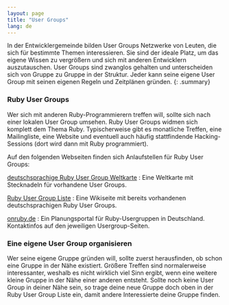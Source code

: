 ```yaml
---
layout: page
title: "User Groups"
lang: de
---
```


In der Entwicklergemeinde bilden User Groups Netzwerke von Leuten, die
sich für bestimmte Themen interessieren. Sie sind der ideale Platz, um
das eigene Wissen zu vergrößern und sich mit anderen Entwicklern
auszutauschen. User Groups sind zwanglos gehalten und unterscheiden sich
von Gruppe zu Gruppe in der Struktur. Jeder kann seine eigene User Group
mit seinen eigenen Regeln und Zeitplänen gründen.
{: .summary}

### Ruby User Groups

Wer sich mit anderen Ruby-Programmierern treffen will, sollte sich nach
einer lokalen User Group umsehen. Ruby User Groups widmen sich komplett
dem Thema Ruby. Typischerweise gibt es monatliche Treffen, eine
Mailingliste, eine Website und eventuell auch häufig stattfindende
Hacking-Sessions (dort wird dann mit Ruby programmiert).

Auf den folgenden Webseiten finden sich Anlaufstellen für
Ruby User Groups:

[deutschsprachige Ruby User Group Weltkarte][1]
: Eine Weltkarte mit Stecknadeln für vorhandene User Groups.

[Ruby User Group Liste][2]
: Eine Wikiseite mit bereits vorhandenen deutschsprachigen Ruby User
  Groups.

[onruby.de][3]
: Ein Planungsportal für Ruby-Usergruppen in Deutschland.
  Kontaktinfos auf den jeweiligen Usergroup-Seiten.

### Eine eigene User Group organisieren

Wer seine eigene Gruppe gründen will, sollte zuerst herausfinden, ob
schon eine Gruppe in der Nähe existiert. Größere Treffen sind
normalerweise interessanter, weshalb es nicht wirklich viel Sinn ergibt,
wenn eine weitere kleine Gruppe in der Nähe einer anderen entsteht.
Sollte noch keine User Group in deiner Nähe sein, so trage deine neue
Gruppe doch oben in der Ruby User Group Liste ein, damit andere
Interessierte deine Gruppe finden.



[1]: http://maps.google.de/maps/ms?ie=UTF8&amp;t=h&amp;hl=de&amp;msa=0&amp;msid=111007145847842353754.00046e5ff7baba4a38734&amp;ll=50.847573,11.513672&amp;spn=7.534777,18.303223&amp;z=6
[2]: http://wiki.ruby-portal.de/Usergroups
[3]: http://www.onruby.de/
